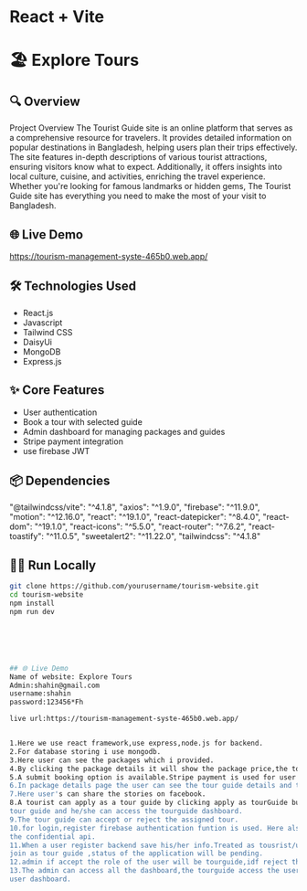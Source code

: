 # React + Vite
# 🏖️  Explore Tours

## 🔍 Overview
Project Overview 
The Tourist Guide site is an online platform that serves as a comprehensive resource for travelers. It provides detailed information on popular destinations in Bangladesh, helping users plan their trips effectively. The site features in-depth descriptions of various tourist attractions, ensuring visitors know what to expect. Additionally, it offers insights into local culture, cuisine, and activities, enriching the travel experience. Whether you're looking for famous landmarks or hidden gems, The Tourist Guide site has everything you need to make the most of your visit to Bangladesh.


## 🌐 Live Demo
https://tourism-management-syste-465b0.web.app/

## 🛠️ Technologies Used
- React.js
- Javascript
- Tailwind CSS
- DaisyUi
- MongoDB
- Express.js

## ✨ Core Features
- User authentication
- Book a tour with selected guide
- Admin dashboard for managing packages and guides
- Stripe payment integration
- use firebase JWT

## 📦 Dependencies
  "@tailwindcss/vite": "^4.1.8",
    "axios": "^1.9.0",
    "firebase": "^11.9.0",
    "motion": "^12.16.0",
    "react": "^19.1.0",
    "react-datepicker": "^8.4.0",
    "react-dom": "^19.1.0",
    "react-icons": "^5.5.0",
    "react-router": "^7.6.2",
    "react-toastify": "^11.0.5",
    "sweetalert2": "^11.22.0",
    "tailwindcss": "^4.1.8"



## 🧑‍💻 Run Locally

```bash
git clone https://github.com/yourusername/tourism-website.git
cd tourism-website
npm install
npm run dev






## 🌐 Live Demo
Name of website: Explore Tours
Admin:shahin@gmail.com
username:shahin
password:123456*Fh

live url:https://tourism-management-syste-465b0.web.app/


1.Here we use react framework,use express,node.js for backend.
2.For database storing i use mongodb.
3.Here user can see the packages which i provided.
4.By clicking the package details it will show the package price,the tour guide,daywise plan of tour,tour info section.
5.A submit booking option is available.Stripe payment is used for user's booking payment.
6.In package details page the user can see the tour guide details and their travel stories.
7.Here user's can share the stories on facebook.
8.A tourist can apply as a tour guide by clicking apply as tourGuide button .if admin accept then the user's role will be 
tour guide and he/she can access the tourguide dashboard.
9.The tour guide can accept or reject the assigned tour.
10.for login,register firebase authentication funtion is used. Here also Firebase jwt token is used for admin stat to secure 
the confidential api.
11.When a user register backend save his/her info.Treated as tousrist/user.When he/she applied join as tour guide by clicking
join as tour guide ,status of the application will be pending.
12.admin if accept the role of the user will be tourguide,idf reject then the user role will be unchnaged.
13.The admin can access all the dashboard,the tourguide access the user and tour guide dash board .The user only access the 
user dashboard.
